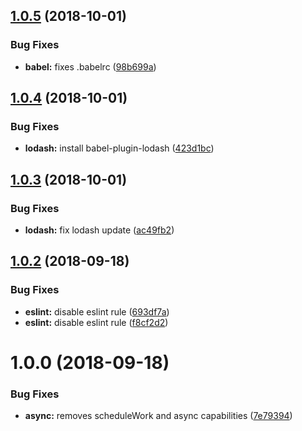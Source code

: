 ## [1.0.5](https://github.com/frontity/lazyload/compare/v1.0.4...v1.0.5) (2018-10-01)


### Bug Fixes

* **babel:** fixes .babelrc ([98b699a](https://github.com/frontity/lazyload/commit/98b699a))

## [1.0.4](https://github.com/frontity/lazyload/compare/v1.0.3...v1.0.4) (2018-10-01)


### Bug Fixes

* **lodash:** install babel-plugin-lodash ([423d1bc](https://github.com/frontity/lazyload/commit/423d1bc))

## [1.0.3](https://github.com/frontity/lazyload/compare/v1.0.2...v1.0.3) (2018-10-01)


### Bug Fixes

* **lodash:** fix lodash update ([ac49fb2](https://github.com/frontity/lazyload/commit/ac49fb2))

## [1.0.2](https://github.com/frontity/lazyload/compare/v1.0.1...v1.0.2) (2018-09-18)


### Bug Fixes

* **eslint:** disable eslint rule ([693df7a](https://github.com/frontity/lazyload/commit/693df7a))
* **eslint:** disable eslint rule ([f8cf2d2](https://github.com/frontity/lazyload/commit/f8cf2d2))

# 1.0.0 (2018-09-18)


### Bug Fixes

* **async:** removes scheduleWork and async capabilities ([7e79394](https://github.com/frontity/lazyload/commit/7e79394))
